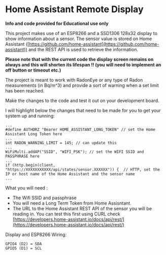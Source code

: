 # Home Assistant Remote Display

**Info and code provided for Educational use only**

This project makes use of an ESP8266 and a SSD1306 128x32 display to show information about a sensor. The sensor value is stored on Home Assistant ([https://github.com/home-assistant](https://github.com/home-assistant)) and the REST API is used to retrieve the information. 

**Please note that with the current code the display screen remains on always and this will shorten its lifespan !! (you will need to implement an off button or timeout etc.)**

The project is meant to work with RadonEye or any type of Radon measurements (in Bq/m^3) and provide a sort of warning when a set limit has been reached.

Make the changes to the code and test it out on your development board.

I will highlight below the changes that need to be made for you to get your system up and running: 

```
...
#define AUTHORZ "Bearer HOME_ASSISTANT_LONG_TOKEN" // set the Home Assistant Long Token here 
...
int RADON_WARNING_LIMIT = 145; // can update this
...
WiFiMulti.addAP("SSID", "WIFI_PSK"); // set the WIFI SSID and PASSPHRASE here
...
if (http.begin(client, "https://XXXXXXXXXXX/api/states/sensor.XXXXXX")) {  // HTTP, set the IP or host name of the Home Assistant and the sensor name
...

```

What you will need :

* The Wifi SSID and passphrase 
* You will need a Long Term Token from Home Assisntant.
* The URL to the Home Assistant REST API of the sensor you will be reading in. You can test this first using CURL check [https://developers.home-assistant.io/docs/api/rest/](https://developers.home-assistant.io/docs/api/rest/)

Display and ESP8266 Wiring:

```
GPIO4 (D2) = SDA
GPIO5 (D1) = SCL 
```